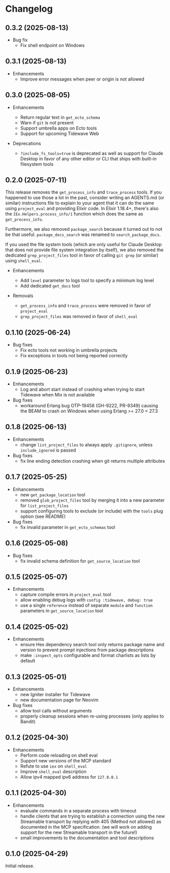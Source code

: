 # Changelog

## 0.3.2 (2025-08-13)

* Bug fix
  * Fix shell endpoint on Windows

## 0.3.1 (2025-08-13)

* Enhancements
  * Improve error messages when peer or origin is not allowed

## 0.3.0 (2025-08-05)

* Enhancements
  * Return regular text in `get_ecto_schema`
  * Warn if `git` is not present
  * Support umbrella apps on Ecto tools
  * Support for upcoming Tidewave Web

* Deprecations
  * `?include_fs_tools=true` is deprecated as well as support for Claude Desktop in favor of any other editor or CLI that ships with built-in filesystem tools

## 0.2.0 (2025-07-11)

This release removes the `get_process_info` and `trace_process` tools. If you happened to use those a lot in the past, consider writing an AGENTS.md (or similar) instructions file to explain to your agent that it can do the same using `project_eval` and providing Elixir code. In Elixir 1.18.4+, there's also the `IEx.Helpers.process_info/1` function which does the same as `get_process_info`.

Furthermore, we also removed `package_search` because it turned out to not be that useful. `package_docs_search` was renamed to `search_package_docs`.

If you used the file system tools (which are only useful for Claude Desktop that does not provide file system integration by itself), we also removed the dedicated `grep_project_files` tool in favor of calling `git grep` (or similar) using `shell_eval`.

* Enhancements
  * Add `level` parameter to logs tool to specify a minimum log level
  * Add dedicated `get_docs` tool

* Removals
  * `get_process_info` and `trace_process` were removed in favor of `project_eval`
  * `grep_project_files` was removed in favor of `shell_eval`

## 0.1.10 (2025-06-24)

* Bug fixes
  * Fix ecto tools not working in umbrella projects
  * Fix exceptions in tools not being reported correctly

## 0.1.9 (2025-06-23)

* Enhancements
  * Log and abort start instead of crashing when trying to start Tidewave when Mix is not available
* Bug fixes
  * workaround Erlang bug OTP-19458 (GH-9222, PR-9349) causing the BEAM to crash on Windows when using Erlang >= 27.0 < 27.3

## 0.1.8 (2025-06-13)

* Enhancements
  * change `list_project_files` to always apply `.gitignore`, unless `include_ignored` is passed
* Bug fixes
  * fix line ending detection crashing when git returns multiple attributes

## 0.1.7 (2025-05-25)

* Enhancements
  * new `get_package_location` tool
  * removed `glob_project_files` tool by merging it into a new parameter for `list_project_files`
  * support configuring tools to exclude (or include) with the `tools` plug option (see README)
* Bug fixes
  * fix invalid parameter in `get_ecto_schemas` tool

## 0.1.6 (2025-05-08)

* Bug fixes
  * fix invalid schema definition for `get_source_location` tool

## 0.1.5 (2025-05-07)

* Enhancements
  * capture compile errors in `project_eval` tool
  * allow enabling debug logs with `config :tidewave, debug: true`
  * use a single `reference` instead of separate `module` and `function` parameters in `get_source_location` tool

## 0.1.4 (2025-05-02)

* Enhancements
  * ensure Hex dependency search tool only returns package name and version to
    prevent prompt injections from package descriptions
  * make `:inspect_opts` configurable and format charlists as lists by default

## 0.1.3 (2025-05-01)

* Enhancements
  * new Igniter installer for Tidewave
  * new documentation page for Neovim
* Bug fixes
  * allow tool calls without arguments
  * properly cleanup sessions when re-using processes (only applies to Bandit)

## 0.1.2 (2025-04-30)

* Enhancements
  * Perform code reloading on shell eval
  * Support new versions of the MCP standard
  * Refute to use `iex` on `shell_eval`
  * Improve `shell_eval` description
  * Allow ipv4 mapped ipv6 address for `127.0.0.1`

## 0.1.1 (2025-04-30)

* Enhancements
  * evaluate commands in a separate process with timeout
  * handle clients that are trying to establish a connection using the new Streamable transport by replying with 405 (Method not allowed)
    as documented in the MCP specification. (we will work on adding support for the new Streamable transport in the future!)
  * small improvements to the documentation and tool descriptions

## 0.1.0 (2025-04-29)

Initial release.
